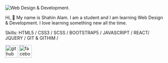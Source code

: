 ![Web Design & Development.](https://mytechdecisions.com/wp-content/uploads/2019/10/AdobeStock_256229414.jpg)
 
Hi, 👋 My name is Shahin Alam. I am a student and I am learning Web Design & Development. I love learning something new all the time.

Skills: HTML5 / CSS3 / SCSS /  BOOTSTRAP5 / JAVASCRIPT / REACT/  JQUERY / GIT & GITHIM / 
 
[<img src='https://cdn.jsdelivr.net/npm/simple-icons@3.0.1/icons/github.svg' alt='github' height='40'>](https://github.com/https://github.com/shahinalam291)  [<img src='https://cdn.jsdelivr.net/npm/simple-icons@3.0.1/icons/facebook.svg' alt='facebook' height='40'>](https://www.facebook.com/https://www.facebook.com/profile.php?id=100045109110636)  

